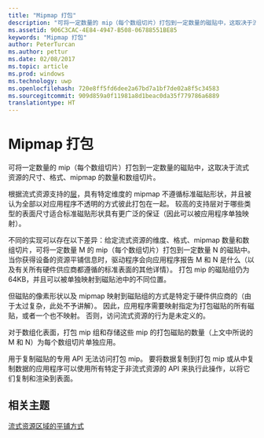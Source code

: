 ```yaml
---
title: "Mipmap 打包"
description: "可将一定数量的 mip（每个数组切片）打包到一定数量的磁贴中，这取决于流式资源的尺寸、格式、mipmap 的数量和数组切片。"
ms.assetid: 906C3CAC-4E84-4947-B508-06788551BE85
keywords: "Mipmap 打包"
author: PeterTurcan
ms.author: pettur
ms.date: 02/08/2017
ms.topic: article
ms.prod: windows
ms.technology: uwp
ms.openlocfilehash: 720e8ff5fd6dee2a67bd7a1bf7de02a8f5c34583
ms.sourcegitcommit: 909d859a0f11981a8d1beac0da35f779786a6889
translationtype: HT
---
```

# <a name="mipmap-packing"></a>Mipmap 打包


可将一定数量的 mip（每个数组切片）打包到一定数量的磁贴中，这取决于流式资源的尺寸、格式、mipmap 的数量和数组切片。

根据流式资源支持的[层](streaming-resources-features-tiers.md)，具有特定维度的 mipmap 不遵循标准磁贴形状，并且被认为全部以对应用程序不透明的方式彼此打包在一起。 较高的支持层对于哪些类型的表面尺寸适合标准磁贴形状具有更广泛的保证（因此可以被应用程序单独映射）。

不同的实现可以存在以下差异：给定流式资源的维度、格式、mipmap 数量和数组切片，可将一定数量 M 的 mip（每个数组切片）打包到一定数量 N 的磁贴中。 当你获得设备的资源平铺信息时，驱动程序会向应用程序报告 M 和 N 是什么（以及有关所有硬件供应商都遵循的标准表面的其他详情）。 打包 mip 的磁贴组仍为 64KB，并且可以被单独映射到磁贴池中的不同位置。

但磁贴的像素形状以及 mipmap 映射到磁贴组的方式是特定于硬件供应商的（由于太过复杂，此处不予讲解）。 因此，应用程序需要映射指定为打包磁贴的所有磁贴，或者一个也不映射。 否则，访问流式资源的行为是未定义的。

对于数组化表面，打包 mip 组和存储这些 mip 的打包磁贴的数量（上文中所说的 M 和 N）为每个数组切片单独应用。

用于复制磁贴的专用 API 无法访问打包 mip。 要将数据复制到打包 mip 或从中复制数据的应用程序可以使用所有特定于非流式资源的 API 来执行此操作，以将它们复制和渲染到表面。

## <a name="span-idrelated-topicsspanrelated-topics"></a><span id="related-topics"></span>相关主题


[流式资源区域的平铺方式](how-a-streaming-resource-s-area-is-tiled.md)

 

 




